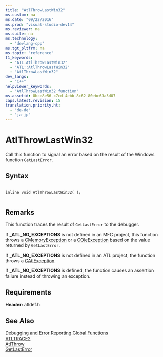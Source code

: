 ```yaml
---
title: "AtlThrowLastWin32"
ms.custom: na
ms.date: "09/22/2016"
ms.prod: "visual-studio-dev14"
ms.reviewer: na
ms.suite: na
ms.technology: 
  - "devlang-cpp"
ms.tgt_pltfrm: na
ms.topic: "reference"
f1_keywords: 
  - "ATL.AtlThrowLastWin32"
  - "ATL::AtlThrowLastWin32"
  - "AtlThrowLastWin32"
dev_langs: 
  - "C++"
helpviewer_keywords: 
  - "AtlThrowLastWin32 function"
ms.assetid: 8bce8e56-c7cd-4ebb-8c62-80ebc63a3d07
caps.latest.revision: 15
translation.priority.ht: 
  - "de-de"
  - "ja-jp"
---
```

# AtlThrowLastWin32
Call this function to signal an error based on the result of the Windows function `GetLastError`.  
  
## Syntax  
  
```  
  
inline void AtlThrowLastWin32( );  
  
```  
  
## Remarks  
 This function traces the result of `GetLastError` to the debugger.  
  
 If **_ATL_NO_EXCEPTIONS** is not defined in an MFC project, this function throws a [CMemoryException](../vs140/cmemoryexception-class.md) or a [COleException](../vs140/coleexception-class.md) based on the value returned by `GetLastError`.  
  
 If **_ATL_NO_EXCEPTIONS** is not defined in an ATL project, the function throws a [CAtlException](../vs140/catlexception-class.md).  
  
 If **_ATL_NO_EXCEPTIONS** is defined, the function causes an assertion failure instead of throwing an exception.  
  
## Requirements  
 **Header:** atldef.h  
  
## See Also  
 [Debugging and Error Reporting Global Functions](../vs140/debugging-and-error-reporting-global-functions.md)   
 [ATLTRACE2](../vs140/atltrace2.md)   
 [AtlThrow](../vs140/atlthrow.md)   
 [GetLastError](http://msdn.microsoft.com/library/windows/desktop/ms679360)